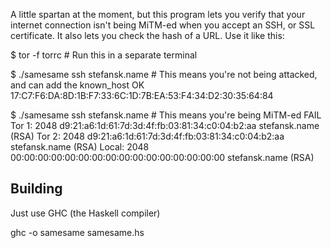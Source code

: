 A little spartan at the moment, but this program lets you verify that your internet connection isn't being MiTM-ed when you accept an SSH, or SSL certificate. It also lets you check the hash of a URL. Use it like this:

$ tor -f torrc # Run this in a separate terminal

$ ./samesame ssh stefansk.name # This means you're not being attacked, and can add the known\_host
OK
17:C7:F6:DA:8D:1B:F7:33:6C:1D:7B:EA:53:F4:34:D2:30:35:64:84

$ ./samesame ssh stefansk.name # This means you're being MiTM-ed
FAIL
Tor 1: 2048 d9:21:a6:1d:61:7d:3d:4f:fb:03:81:34:c0:04:b2:aa stefansk.name (RSA)
Tor 2: 2048 d9:21:a6:1d:61:7d:3d:4f:fb:03:81:34:c0:04:b2:aa stefansk.name (RSA)
Local: 2048 00:00:00:00:00:00:00:00:00:00:00:00:00:00:00:00 stefansk.name (RSA)

## Building

Just use GHC (the Haskell compiler)

   ghc -o samesame samesame.hs
